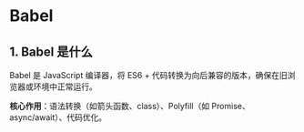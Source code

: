 # Babel

## 1. Babel 是什么
Babel 是 JavaScript 编译器，将 ES6 + 代码转换为向后兼容的版本，确保在旧浏览器或环境中正常运行。

__核心作用__：语法转换（如箭头函数、class）、Polyfill（如 Promise、async/await）、代码优化。